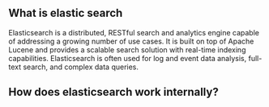 ## What is elastic search
Elasticsearch is a distributed, RESTful search and analytics engine capable of addressing a growing number of use cases. It is built on top of Apache Lucene and provides a scalable search solution with real-time indexing capabilities. Elasticsearch is often used for log and event data analysis, full-text search, and complex data queries.



## How does elasticsearch work internally?
